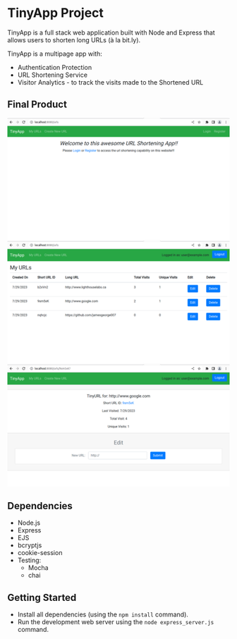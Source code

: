 # TinyApp Project

TinyApp is a full stack web application built with Node and Express that allows users to shorten long URLs (à la bit.ly).

TinyApp is a multipage app with: 
- Authentication Protection
- URL Shortening Service
- Visitor Analytics - to track the visits made to the Shortened URL

## Final Product

!["Home Page"](/doc/homepage.png)
!["URL Page for user: user@example.com"](/doc/userURLsPage.png)
!["Example Edit Page for Individual URLs created"](/doc/shortURLEditPage.png)

## Dependencies

- Node.js
- Express
- EJS
- bcryptjs
- cookie-session
- Testing: 
  - Mocha
  - chai

## Getting Started

- Install all dependencies (using the `npm install` command).
- Run the development web server using the `node express_server.js` command.